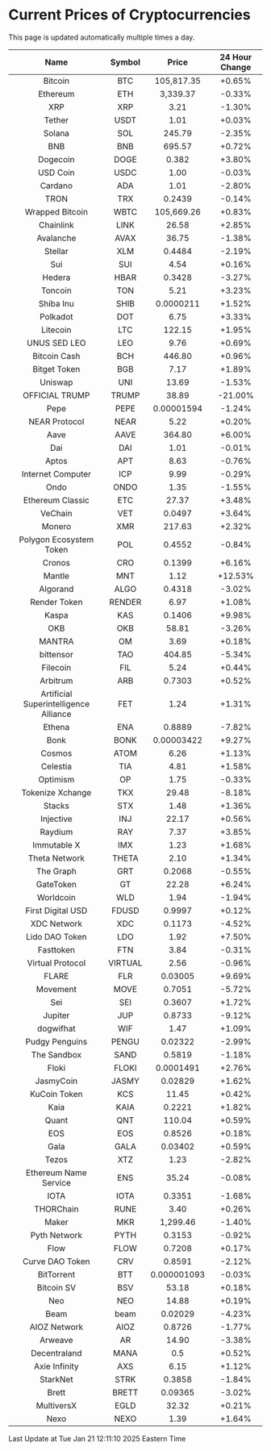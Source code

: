 # Current Prices of Cryptocurrencies
This page is updated automatically multiple times a day.

| Name | Symbol | Price | 24 Hour Change |
| :---: |:---:| :---: | :---: |
| Bitcoin | BTC | 105,817.35 | +0.65% |
| Ethereum | ETH | 3,339.37 | -0.33% |
| XRP | XRP | 3.21 | -1.30% |
| Tether | USDT | 1.01 | +0.03% |
| Solana | SOL | 245.79 | -2.35% |
| BNB | BNB | 695.57 | +0.72% |
| Dogecoin | DOGE | 0.382 | +3.80% |
| USD Coin | USDC | 1.00 | -0.03% |
| Cardano | ADA | 1.01 | -2.80% |
| TRON | TRX | 0.2439 | -0.14% |
| Wrapped Bitcoin | WBTC | 105,669.26 | +0.83% |
| Chainlink | LINK | 26.58 | +2.85% |
| Avalanche | AVAX | 36.75 | -1.38% |
| Stellar | XLM | 0.4484 | -2.19% |
| Sui | SUI | 4.54 | +0.16% |
| Hedera | HBAR | 0.3428 | -3.27% |
| Toncoin | TON | 5.21 | +3.23% |
| Shiba Inu | SHIB | 0.0000211 | +1.52% |
| Polkadot | DOT | 6.75 | +3.33% |
| Litecoin | LTC | 122.15 | +1.95% |
| UNUS SED LEO | LEO | 9.76 | +0.69% |
| Bitcoin Cash | BCH | 446.80 | +0.96% |
| Bitget Token | BGB | 7.17 | +1.89% |
| Uniswap | UNI | 13.69 | -1.53% |
| OFFICIAL TRUMP | TRUMP | 38.89 | -21.00% |
| Pepe | PEPE | 0.00001594 | -1.24% |
| NEAR Protocol | NEAR | 5.22 | +0.20% |
| Aave | AAVE | 364.80 | +6.00% |
| Dai | DAI | 1.01 | -0.01% |
| Aptos | APT | 8.63 | -0.76% |
| Internet Computer | ICP | 9.99 | -0.29% |
| Ondo | ONDO | 1.35 | -1.55% |
| Ethereum Classic | ETC | 27.37 | +3.48% |
| VeChain | VET | 0.0497 | +3.64% |
| Monero | XMR | 217.63 | +2.32% |
| Polygon Ecosystem Token | POL | 0.4552 | -0.84% |
| Cronos | CRO | 0.1399 | +6.16% |
| Mantle | MNT | 1.12 | +12.53% |
| Algorand | ALGO | 0.4318 | -3.02% |
| Render Token | RENDER | 6.97 | +1.08% |
| Kaspa | KAS | 0.1406 | +9.98% |
| OKB | OKB | 58.81 | -3.26% |
| MANTRA | OM | 3.69 | +0.18% |
| bittensor | TAO | 404.85 | -5.34% |
| Filecoin | FIL | 5.24 | +0.44% |
| Arbitrum | ARB | 0.7303 | +0.52% |
| Artificial Superintelligence Alliance | FET | 1.24 | +1.31% |
| Ethena | ENA | 0.8889 | -7.82% |
| Bonk | BONK | 0.00003422 | +9.27% |
| Cosmos | ATOM | 6.26 | +1.13% |
| Celestia | TIA | 4.81 | +1.58% |
| Optimism | OP | 1.75 | -0.33% |
| Tokenize Xchange | TKX | 29.48 | -8.18% |
| Stacks | STX | 1.48 | +1.36% |
| Injective | INJ | 22.17 | +0.56% |
| Raydium | RAY | 7.37 | +3.85% |
| Immutable X | IMX | 1.23 | +1.68% |
| Theta Network | THETA | 2.10 | +1.34% |
| The Graph | GRT | 0.2068 | -0.55% |
| GateToken | GT | 22.28 | +6.24% |
| Worldcoin | WLD | 1.94 | -1.94% |
| First Digital USD | FDUSD | 0.9997 | +0.12% |
| XDC Network | XDC | 0.1173 | -4.52% |
| Lido DAO Token | LDO | 1.92 | +7.50% |
| Fasttoken | FTN | 3.84 | -0.31% |
| Virtual Protocol | VIRTUAL | 2.56 | -0.96% |
| FLARE | FLR | 0.03005 | +9.69% |
| Movement | MOVE | 0.7051 | -5.72% |
| Sei | SEI | 0.3607 | +1.72% |
| Jupiter | JUP | 0.8733 | -9.12% |
| dogwifhat | WIF | 1.47 | +1.09% |
| Pudgy Penguins | PENGU | 0.02322 | -2.99% |
| The Sandbox | SAND | 0.5819 | -1.18% |
| Floki | FLOKI | 0.0001491 | +2.76% |
| JasmyCoin | JASMY | 0.02829 | +1.62% |
| KuCoin Token | KCS | 11.45 | +0.42% |
| Kaia | KAIA | 0.2221 | +1.82% |
| Quant | QNT | 110.04 | +0.59% |
| EOS | EOS | 0.8526 | +0.18% |
| Gala | GALA | 0.03402 | +0.59% |
| Tezos | XTZ | 1.23 | -2.82% |
| Ethereum Name Service | ENS | 35.24 | -0.08% |
| IOTA | IOTA | 0.3351 | -1.68% |
| THORChain | RUNE | 3.40 | +0.26% |
| Maker | MKR | 1,299.46 | -1.40% |
| Pyth Network | PYTH | 0.3153 | -0.92% |
| Flow | FLOW | 0.7208 | +0.17% |
| Curve DAO Token | CRV | 0.8591 | -2.12% |
| BitTorrent | BTT | 0.000001093 | -0.03% |
| Bitcoin SV | BSV | 53.18 | +0.18% |
| Neo | NEO | 14.88 | +0.19% |
| Beam | beam | 0.02029 | -4.23% |
| AIOZ Network | AIOZ | 0.8726 | -1.77% |
| Arweave | AR | 14.90 | -3.38% |
| Decentraland | MANA | 0.5 | +0.52% |
| Axie Infinity | AXS | 6.15 | +1.12% |
| StarkNet | STRK | 0.3858 | -1.84% |
| Brett | BRETT | 0.09365 | -3.02% |
| MultiversX | EGLD | 32.32 | +0.21% |
| Nexo | NEXO | 1.39 | +1.64% |

Last Update at Tue Jan 21 12:11:10 2025 Eastern Time